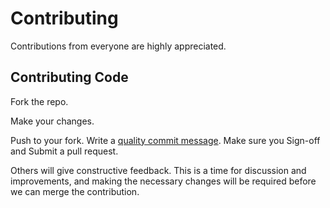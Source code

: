 # Contributing

Contributions from everyone are highly appreciated.

## Contributing Code

Fork the repo.

Make your changes.

Push to your fork. Write a [quality commit message][commit].
Make sure you Sign-off and Submit a pull request.

  [commit]: http://chris.beams.io/posts/git-commit/

Others will give constructive feedback.
This is a time for discussion and improvements,
and making the necessary changes will be required before we can
merge the contribution.

